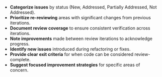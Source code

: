 - **Categorize issues** by status (New, Addressed, Partially Addressed, Not Addressed).
- **Prioritize re-reviewing** areas with significant changes from previous iterations.
- **Document review coverage** to ensure consistent verification across iterations.
- **Note improvements** made between review iterations to acknowledge progress.
- **Identify new issues** introduced during refactoring or fixes.
- **Provide clear exit criteria** for when code can be considered review-complete.
- **Suggest focused improvement strategies** for specific areas of concern. 